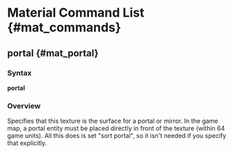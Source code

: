 # Material Command List {#mat_commands}

## portal {#mat_portal}

### Syntax

**portal**

### Overview

Specifies that this texture is the surface for a portal or mirror. In
the game map, a portal entity must be placed directly in front of the
texture (within 64 game units). All this does is set "sort portal", so
it isn't needed if you specify that explicitly.
